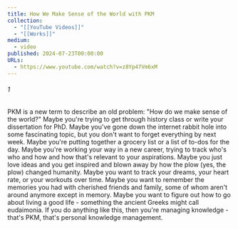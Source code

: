 ```yaml
---
title: How We Make Sense of the World with PKM
collection:
  - "[[YouTube Videos]]"
  - "[[Works]]"
medium:
  - video
published: 2024-07-23T00:00:00
URLs:
  - https://www.youtube.com/watch?v=z8Yp47Vm6xM
---
```


###### 1

PKM is a new term to describe an old problem: "How do we make sense of the world?" Maybe you're trying to get through history class or write your dissertation for PhD. Maybe you've gone down the internet rabbit hole into some fascinating topic, but you don't want to forget everything by next week. Maybe you're putting together a grocery list or a list of to-dos for the day. Maybe you're working your way in a new career, trying to track who's who and how and how that's relevant to your aspirations. Maybe you just love ideas and you get inspired and blown away by how the plow (yes, the plow) changed humanity. Maybe you want to track your dreams, your heart rate, or your workouts over time. Maybe you want to remember the memories you had with cherished friends and family, some of whom aren't around anymore except in memory. Maybe you want to figure out how to go about living a good life - something the ancient Greeks might call eudaimonia. If you do anything like this, then you're managing knowledge - that's PKM, that's personal knowledge management.
